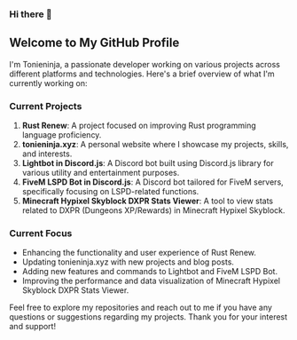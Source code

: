 ### Hi there 👋

<!--
**tonieninja/tonieninja** is a ✨ _special_ ✨ repository because its `README.md` (this file) appears on your GitHub profile.

Here are some ideas to get you started:

- 🔭 I’m currently working on ...
- 🌱 I’m currently learning ...
- 👯 I’m looking to collaborate on ...
- 🤔 I’m looking for help with ...
- 💬 Ask me about ...
- 📫 How to reach me: ...
- 😄 Pronouns: ...
- ⚡ Fun fact: ...
-->

## Welcome to My GitHub Profile

I'm Tonieninja, a passionate developer working on various projects across different platforms and technologies. Here's a brief overview of what I'm currently working on:

### Current Projects

1. **Rust Renew**: A project focused on improving Rust programming language proficiency.
2. **tonieninja.xyz**: A personal website where I showcase my projects, skills, and interests.
3. **Lightbot in Discord.js**: A Discord bot built using Discord.js library for various utility and entertainment purposes.
4. **FiveM LSPD Bot in Discord.js**: A Discord bot tailored for FiveM servers, specifically focusing on LSPD-related functions.
5. **Minecraft Hypixel Skyblock DXPR Stats Viewer**: A tool to view stats related to DXPR (Dungeons XP/Rewards) in Minecraft Hypixel Skyblock.

### Current Focus

- Enhancing the functionality and user experience of Rust Renew.
- Updating tonieninja.xyz with new projects and blog posts.
- Adding new features and commands to Lightbot and FiveM LSPD Bot.
- Improving the performance and data visualization of Minecraft Hypixel Skyblock DXPR Stats Viewer.

Feel free to explore my repositories and reach out to me if you have any questions or suggestions regarding my projects. Thank you for your interest and support!
